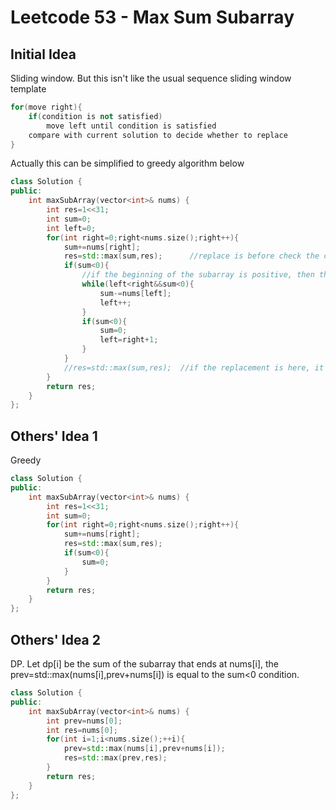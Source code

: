 # Leetcode 53 - Max Sum Subarray

## Initial Idea
Sliding window. But this isn't like the usual sequence sliding window template
```c++
for(move right){
    if(condition is not satisfied)
        move left until condition is satisfied
    compare with current solution to decide whether to replace
}
```
Actually this can be simplified to greedy algorithm below

```c++
class Solution {
public:
    int maxSubArray(vector<int>& nums) {
        int res=1<<31;
        int sum=0;
        int left=0;
        for(int right=0;right<nums.size();right++){
            sum+=nums[right];
            res=std::max(sum,res);      //replace is before check the condition, not like usual sliding window template
            if(sum<0){
                //if the beginning of the subarray is positive, then the sum will always be negative, thus,the next condition will always be true. And the beginning of the subarray can't be negative. Thus this while loop is useless and can be removed, which makes this solution the same with greedy one 
                while(left<right&&sum<0){
                    sum-=nums[left];
                    left++;
                }
                if(sum<0){
                    sum=0;
                    left=right+1;
                }
            }
            //res=std::max(sum,res);  //if the replacement is here, it can handle all negative case. (the res will be 0)
        }
        return res;
    }
};
```

## Others' Idea 1
Greedy
```c++
class Solution {
public:
    int maxSubArray(vector<int>& nums) {
        int res=1<<31;
        int sum=0;
        for(int right=0;right<nums.size();right++){
            sum+=nums[right];
            res=std::max(sum,res);
            if(sum<0){
                sum=0;
            }
        }
        return res;
    }
};
```

## Others' Idea 2
DP. Let dp[i] be the sum of the subarray that ends at nums[i], the prev=std::max(nums[i],prev+nums[i]) is equal to the sum<0 condition.
```c++
class Solution {
public:
    int maxSubArray(vector<int>& nums) {
        int prev=nums[0];
        int res=nums[0];
        for(int i=1;i<nums.size();++i){
            prev=std::max(nums[i],prev+nums[i]);
            res=std::max(prev,res);
        }
        return res;
    }
};
```